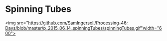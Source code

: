 # Spinning Tubes
<img src="https://github.com/SamIngersoll/Processing-46-Days/blob/master/p_2015_06_14_spinningTubes/spinningTubes.gif"width="600">
